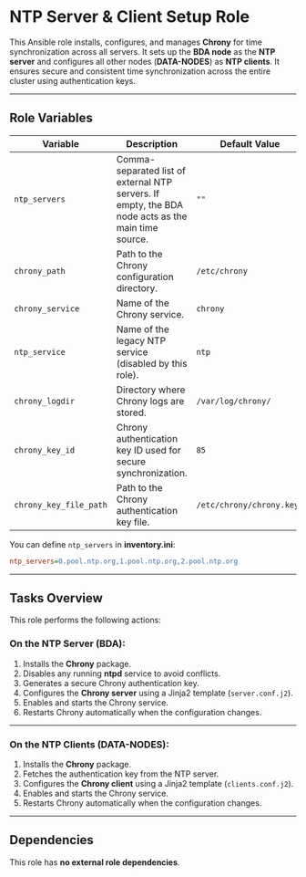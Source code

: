 # NTP Server & Client Setup Role

This Ansible role installs, configures, and manages **Chrony** for time synchronization across all servers.
It sets up the **BDA node** as the **NTP server** and configures all other nodes (**DATA-NODES**) as **NTP clients**.
It ensures secure and consistent time synchronization across the entire cluster using authentication keys.

---

## Role Variables

| Variable               | Description                                                                                        | Default Value             |
| ---------------------- | -------------------------------------------------------------------------------------------------- | ------------------------- |
| `ntp_servers`          | Comma-separated list of external NTP servers. If empty, the BDA node acts as the main time source. | `""`                      |
| `chrony_path`          | Path to the Chrony configuration directory.                                                        | `/etc/chrony`             |
| `chrony_service`       | Name of the Chrony service.                                                                        | `chrony`                  |
| `ntp_service`          | Name of the legacy NTP service (disabled by this role).                                            | `ntp`                     |
| `chrony_logdir`        | Directory where Chrony logs are stored.                                                            | `/var/log/chrony/`        |
| `chrony_key_id`        | Chrony authentication key ID used for secure synchronization.                                      | `85`                      |
| `chrony_key_file_path` | Path to the Chrony authentication key file.                                                        | `/etc/chrony/chrony.keys` |

You can define `ntp_servers` in **inventory.ini**:

```ini
ntp_servers=0.pool.ntp.org,1.pool.ntp.org,2.pool.ntp.org
```

---

## Tasks Overview

This role performs the following actions:

### **On the NTP Server (BDA):**

1. Installs the **Chrony** package.
2. Disables any running **ntpd** service to avoid conflicts.
3. Generates a secure Chrony authentication key.
4. Configures the **Chrony server** using a Jinja2 template (`server.conf.j2`).
5. Enables and starts the Chrony service.
6. Restarts Chrony automatically when the configuration changes.

---

### **On the NTP Clients (DATA-NODES):**

1. Installs the **Chrony** package.
2. Fetches the authentication key from the NTP server.
3. Configures the **Chrony client** using a Jinja2 template (`clients.conf.j2`).
4. Enables and starts the Chrony service.
5. Restarts Chrony automatically when the configuration changes.

---

## Dependencies

This role has **no external role dependencies**.
